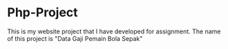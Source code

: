 # Php-Project
This is my website project that I have developed for assignment. The name of this project is "Data Gaji Pemain Bola Sepak"
